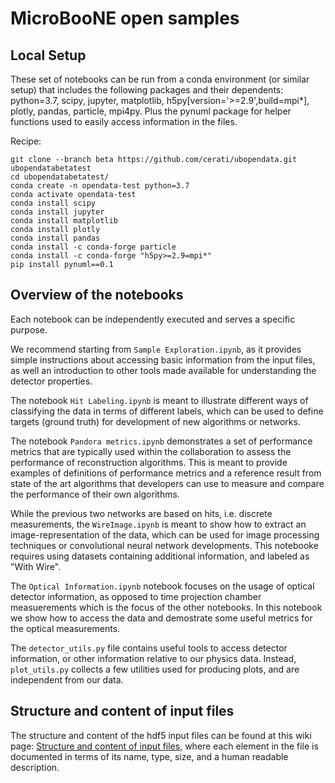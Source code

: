 # MicroBooNE open samples


## Local Setup

These set of notebooks can be run from a conda environment (or similar setup) that includes the following packages and their dependents: python=3.7, scipy, jupyter, matplotlib, h5py\[version='>=2.9',build=mpi*\], plotly, pandas, particle, mpi4py.
Plus the pynuml package for helper functions used to easily access information in the files.

Recipe:
```
git clone --branch beta https://github.com/cerati/ubopendata.git ubopendatabetatest
cd ubopendatabetatest/
conda create -n opendata-test python=3.7
conda activate opendata-test
conda install scipy
conda install jupyter
conda install matplotlib
conda install plotly
conda install pandas
conda install -c conda-forge particle
conda install -c conda-forge "h5py>=2.9=mpi*"
pip install pynuml==0.1
```

## Overview of the notebooks

Each notebook can be independently executed and serves a specific purpose. 

We recommend starting from `Sample Exploration.ipynb`, as it provides simple instructions about accessing basic information from the input files, as well an introduction to other tools made available for understanding the detector properties.

The notebook `Hit Labeling.ipynb` is meant to illustrate different ways of classifying the data in terms of different labels, which can be used to define targets (ground truth) for development of new algorithms or networks.

The notebook `Pandora metrics.ipynb` demonstrates a set of performance metrics that are typically used within the collaboration to assess the performance of reconstruction algorithms. This is meant to provide examples of definitions of performance metrics and a reference result from state of the art algorithms that developers can use to measure and compare the performance of their own algorithms.

While the previous two networks are based on hits, i.e. discrete measurements, the `WireImage.ipynb` is meant to show how to extract an image-representation of the data, which can be used for image processing techniques or convolutional neural network developments. This notebooke requires using datasets containing additional information, and labeled as "With Wire".

The `Optical Information.ipynb` notebook focuses on the usage of optical detector information, as opposed to time projection chamber measuerements which is the focus of the other notebooks. In this notebook we show how to access the data and demostrate some useful metrics for the optical measurements.

The `detector_utils.py` file contains useful tools to access detector information, or other information relative to our physics data. Instead, `plot_utils.py` collects a few utilities used for producing plots, and are independent from our data.


## Structure and content of input files

The structure and content of the hdf5 input files can be found at this wiki page: [Structure and content of input files](https://github.com/cerati/ubopendata/wiki/Structure-and-content-of-input-files), where each element in the file is documented in terms of its name, type, size, and a human readable description.
